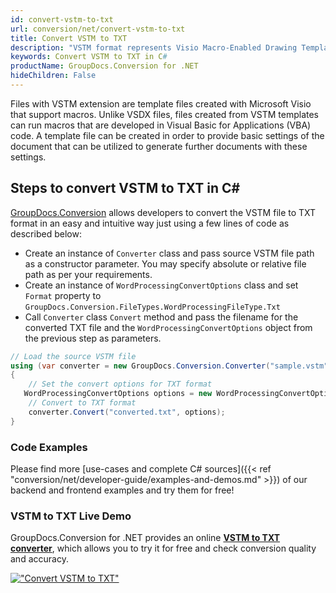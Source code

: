 ```yaml
---
id: convert-vstm-to-txt
url: conversion/net/convert-vstm-to-txt
title: Convert VSTM to TXT
description: "VSTM format represents Visio Macro-Enabled Drawing Template with .vstm extension. Learn how to convert VSTM to TXT file programmatically in C# language using GroupDocs.Conversion for .NET library."
keywords: Convert VSTM to TXT in C#
productName: GroupDocs.Conversion for .NET
hideChildren: False
---
```


Files with VSTM extension are template files created with Microsoft Visio that support macros. Unlike VSDX files, files created from VSTM templates can run macros that are developed in Visual Basic for Applications (VBA) code. A template file can be created in order to provide basic settings of the document that can be utilized to generate further documents with these settings.

## Steps to convert VSTM to TXT in C#

[GroupDocs.Conversion](https://products.groupdocs.com/conversion/net) allows developers to convert the VSTM file to TXT format in an easy and intuitive way just using a few lines of code as described below:

* Create an instance of `Converter` class and pass source VSTM file path as a constructor parameter. You may specify absolute or relative file path as per your requirements. 
* Create an instance of `WordProcessingConvertOptions` class and set `Format` property to `GroupDocs.Conversion.FileTypes.WordProcessingFileType.Txt`
* Call `Converter` class `Convert` method and pass the filename for the converted TXT file and the `WordProcessingConvertOptions` object from the previous step as parameters.

```csharp
// Load the source VSTM file
using (var converter = new GroupDocs.Conversion.Converter("sample.vstm"))
{
    // Set the convert options for TXT format
   WordProcessingConvertOptions options = new WordProcessingConvertOptions { Format = GroupDocs.Conversion.FileTypes.WordProcessingFileType.Txt };
    // Convert to TXT format
    converter.Convert("converted.txt", options);
}
```

### Code Examples

Please find more [use-cases and complete C# sources]({{< ref "conversion/net/developer-guide/examples-and-demos.md" >}}) of our backend and frontend examples and try them for free!

### VSTM to TXT Live Demo

GroupDocs.Conversion for .NET provides an online [**VSTM to TXT converter**](https://products.groupdocs.app/conversion/vstm-to-txt), which allows you to try it for free and check conversion quality and accuracy.

[!["Convert VSTM to TXT"](conversion/net/images/convert-to-txt/convert-vstm-to-txt.png)](https://products.groupdocs.app/conversion/vstm-to-txt)